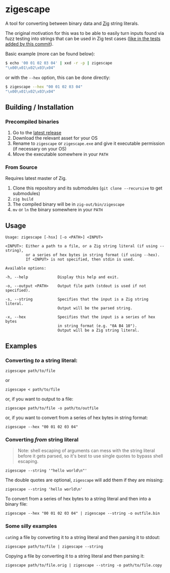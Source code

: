 zigescape
=========

A tool for converting between binary data and [Zig](https://ziglang.org/) string literals.

The original motivation for this was to be able to easily turn inputs found via fuzz testing into strings that can be used in Zig test cases ([like in the tests added by this commit](https://github.com/ziglang/zig/pull/9880/commits/36f1f4f9fe39492367445b60153d7217533fb379)).

Basic example (more can be found below):

```sh
$ echo '00 01 02 03 04' | xxd -r -p | zigescape
"\x00\x01\x02\x03\x04"
```

or with the `--hex` option, this can be done directly:

```sh
$ zigescape --hex "00 01 02 03 04"
"\x00\x01\x02\x03\x04"
```

## Building / Installation

### Precompiled binaries

1. Go to the [latest release](https://github.com/squeek502/zigescape/releases/latest)
2. Download the relevant asset for your OS
3. Rename to `zigescape` or `zigescape.exe` and give it executable permission (if necessary on your OS)
4. Move the executable somewhere in your `PATH`

### From Source

Requires latest master of Zig.

1. Clone this repository and its submodules (`git clone --recursive` to get submodules)
2. `zig build`
3. The compiled binary will be in `zig-out/bin/zigescape`
4. `mv` or `ln` the binary somewhere in your `PATH`

## Usage

```
Usage: zigescape [-hsx] [-o <PATH>] <INPUT>

<INPUT>: Either a path to a file, or a Zig string literal (if using --string),
         or a series of hex bytes in string format (if using --hex).
         If <INPUT> is not specified, then stdin is used.

Available options:

-h, --help             Display this help and exit.

-o, --output <PATH>    Output file path (stdout is used if not specified).

-s, --string           Specifies that the input is a Zig string literal.
                       Output will be the parsed string.

-x, --hex              Specifies that the input is a series of hex bytes
                       in string format (e.g. "0A B4 10").
                       Output will be a Zig string literal.
```

## Examples

### Converting *to* a string literal:

```
zigescape path/to/file
```

or

```
zigescape < path/to/file
```

or, if you want to output to a file:

```
zigescape path/to/file -o path/to/outfile
```

or, if you want to convert from a series of hex bytes in string format:

```
zigescape --hex "00 01 02 03 04"
```

### Converting *from* string literal

> Note: shell escaping of arguments can mess with the string literal before it gets parsed, so it's best to use single quotes to bypass shell escaping. 

```
zigescape --string '"hello world\n"'
```

The double quotes are optional, `zigescape` will add them if they are missing:

```
zigescape --string 'hello world\n'
```

To convert from a series of hex bytes to a string literal and then into a binary file:

```
zigescape --hex "00 01 02 03 04" | zigescape --string -o outfile.bin
```

### Some silly examples

`cat`ing a file by converting it to a string literal and then parsing it to stdout:

```
zigescape path/to/file | zigescape --string
```

Copying a file by converting it to a string literal and then parsing it:

```
zigescape path/to/file.orig | zigescape --string -o path/to/file.copy
```
